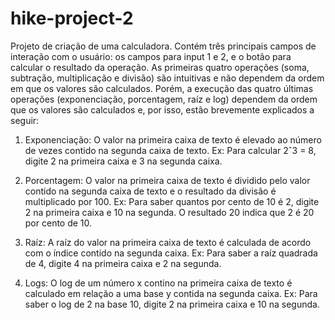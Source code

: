 # hike-project-2
Projeto de criação de uma calculadora. Contém três principais campos de interação com o usuário: os campos para input 1 e 2, e o botão para calcular o resultado da operação. As primeiras quatro operações (soma, subtração, multiplicação e divisão) são intuitivas e não dependem da ordem em que os valores são calculados. Porém, a execução das quatro últimas operações (exponenciação, porcentagem, raíz e log) dependem da ordem que os valores são calculados e, por isso, estão brevemente explicados a seguir:  

1. Exponenciação: 
  O valor na primeira caixa de texto é elevado ao número de vezes contido na segunda caixa de texto. 
  Ex: Para calcular 2ˆ3 = 8, digite 2 na primeira caixa e 3 na segunda caixa. 
  
2. Porcentagem: 
  O valor na primeira caixa de texto é dividido pelo valor contido na segunda caixa de texto e o resultado da divisão é multiplicado por 100. 
  Ex: Para saber quantos por cento de 10 é 2, digite 2 na primeira caixa e 10 na segunda. O resultado 20 indica que 2 é 20 por cento de 10. 

3. Raíz: 
  A raíz do valor na primeira caixa de texto é calculada de acordo com o índice contido na segunda caixa. 
  Ex: Para saber a raíz quadrada de 4, digite 4 na primeira caixa e 2 na segunda. 
  
4. Logs: 
  O log de um número x contino na primeira caixa de texto é calculado em relação a uma base y contida na segunda caixa. 
  Ex: Para saber o log de 2 na base 10, digite 2 na primeira caixa e 10 na segunda. 
  
